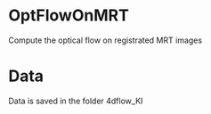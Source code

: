 # OptFlowOnMRT
Compute the optical flow on registrated MRT images

# Data

Data is saved in the folder 4dflow_KI


